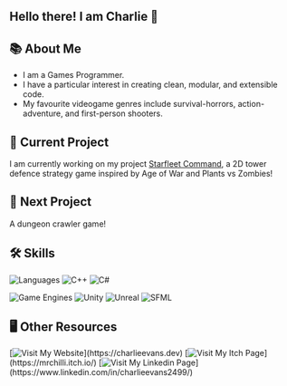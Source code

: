 ## Hello there! I am Charlie 👋

## 📚 About Me
- I am a Games Programmer. 
- I have a particular interest in creating clean, modular, and extensible code.
- My favourite videogame genres include survival-horrors, action-adventure, and first-person shooters.

## 🚧 Current Project
I am currently working on my project [Starfleet Command](https://github.com/charlie2099/Starfleet-Command), a 2D tower defence strategy game inspired by Age of War and Plants vs Zombies!

## 🚀 Next Project
A dungeon crawler game!

## 🛠️ Skills  
![Languages](https://img.shields.io/badge/-Languages-555555?style=flat) ![C++](https://img.shields.io/badge/C++-00599C?style=flat&logo=c%2B%2B&logoColor=white) ![C#](https://img.shields.io/badge/C%23-7A288A?style=flat&logo=c-sharp&logoColor=white)

![Game Engines](https://img.shields.io/badge/-Engines|Libraries|Frameworks-555555?style=flat) ![Unity](https://img.shields.io/badge/Unity-white?style=flat&logo=unity&logoColor=black) ![Unreal](https://img.shields.io/badge/Unreal-black?style=flat&logo=unreal-engine&logoColor=white) ![SFML](https://img.shields.io/badge/SFML-green?style=flat&logo=sfml&logoColor=white)

## 🖥️ Other Resources
[![Visit My Website](https://img.shields.io/badge/My%20Portfolio-charlieevans.dev-blue?)](https://charlieevans.dev)
[![Visit My Itch Page](https://img.shields.io/badge/Itch.io-mrchilli.itch.io-blue?)](https://mrchilli.itch.io/)
[![Visit My Linkedin Page](https://img.shields.io/badge/Linkedin-charlieevans2499-blue?)](https://www.linkedin.com/in/charlieevans2499/)

<!--## 📊 GitHub Stats
[![Charlie's GitHub stats](https://github-readme-stats.vercel.app/api?username=charlie2099&show_icons=true&theme=dark)](https://github.com/charlie2099)-->


<!--![License](https://img.shields.io/badge/License-MIT-blue?style=flat)
![Version](https://img.shields.io/badge/Version-1.0.0-green?style=flat)-->

<!--| **Tech** | **Stats** | **Meta** |
|----------|-----------|----------|
| ![C++](https://img.shields.io/badge/C++-3776AB?logo=C++) | ![Commits](https://img.shields.io/github/commit-activity/m/username/repo) | ![License](https://img.shields.io/badge/License-MIT-blue) |-->


<!--## Project Status
[![Build Status](https://img.shields.io/badge/build-passing-brightgreen)](link)
[![License](https://img.shields.io/badge/license-MIT-blue)](link)-->

<!--[![Stars](https://img.shields.io/github/stars/charlie2099/Director-Ai-For-Survival-And-Shooter-Games?style=social)](link)-->

<!--## Personal Profile
[![Visitor Count](https://visitor-badge.glitch.me/badge?page_id=charlie2099)](link)
[![GitHub Stats](https://github-readme-stats.vercel.app/api?username=charlie2099&show_icons=true&theme=radical)](link)-->

